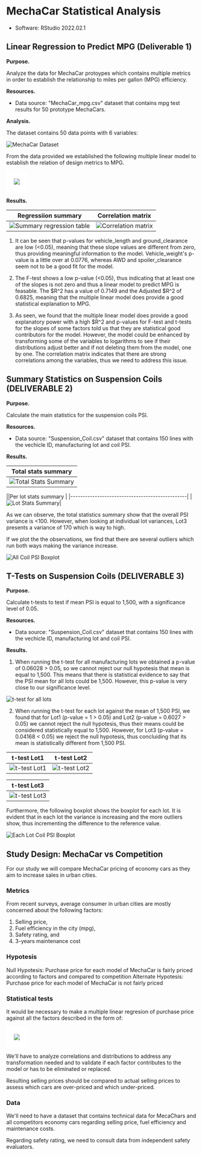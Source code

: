 # MechaCar Statistical Analysis

- Software: RStudio 2022.02.1

## Linear Regression to Predict MPG (Deliverable 1)

**Purpose.**

Analyze the data for MechaCar protoypes which contains multiple metrics in order to establish the relationship to miles per gallon (MPG) efficiency.

**Resources.**  
- Data source: "MechaCar_mpg.csv" dataset that contains mpg test results for 50 prototype MechaCars.

**Analysis.**

The dataset contains 50 data points with 6 variables:

![MechaCar Dataset](/Resources/mechacarDB.png)

From the data provided we established the following multiple linear model to establish the relation of design metrics to MPG.

<img src="https://render.githubusercontent.com/render/math?math=MPG = \a_0 vehicle_lenght \+ \a_1 vehicle\_weight \+ \a_2 spoiler\_angle \+ \a_3 ground\_clearance \+ \a_4 AWD \+ \beta" style="background-color:white;padding:20px;">

**Results.**

|Regressiion summary                                    |Correlation matrix                                |
|-------------------------------------------------------|--------------------------------------------------|
|![Summary regression table](/Resources/regression1.png)|![Correlation matrix](/Resources/correlation1.png)|

1. It can be seen that p-values for vehicle_length and ground_clearance are low (<0.05), meaning that these slope values are different from zero, thus providing meaningful information to the model.  Vehicle_weight's p-value is a little over at 0.0776, whereas AWD and spoiler_clearance seem not to be a good fit for the model.

2. The F-test shows a low p-value (<0.05), thus indicating that at least one of the slopes is not zero and thus a linear model to predict MPG is feasable. The $R^2 has a value of 0.7149 and the Adjusted $R^2 of 0.6825, meaning that the multiple linear model does provide a good statistical explanation to MPG.  

3. As seen, we found that the multiple linear model does provide a good explanatory power with a high $R^2 and p-values for F-test and t-tests for the slopes of some factors told us that they are statistical good contributors for the model.  However, the model could be enhanced by transforming some of the variables to logarithms to see if their distributions adjust better and if not deleting them from the model, one by one.  The correlation matrix indicates that there are strong correlations among the variables, thus we need to address this issue.


## Summary Statistics on Suspension Coils (DELIVERABLE 2)

**Purpose.**

Calculate the main statistics for the suspension coils PSI.

**Resources.**  
- Data source: "Suspension_Coil.csv" dataset that contains 150 lines with the vechicle ID, manufacturing lot and coil PSI.

**Results.**

|Total stats summary                                 |
|----------------------------------------------------|
|![Total Stats Summary](/Resources/total_summary.png)|

||Per lot stats summary                          |
|------------------------------------------------|
|![Lot Stats Summary](/Resources/lot_summary.png)|

As we can observe, the total statistics summary show that the overall PSI variance is <100. However, when looking at individual lot variances, Lot3 presents a variance of 170 which is way to high.

If we plot the the observations, we find that there are several outliers which run both ways making the variance increase.

![All Coil PSI Boxplot](/Resources/boxplot1.png)


## T-Tests on Suspension Coils (DELIVERABLE 3)

**Purpose.**

Calculate t-tests to test if mean PSI is equal to 1,500, with a significance level of 0.05.

**Resources.**  
- Data source: "Suspension_Coil.csv" dataset that contains 150 lines with the vechicle ID, manufacturing lot and coil PSI.

**Results.**

1. When running the t-test for all manufacturing lots we obtained a p-value of 0.06028 > 0.05, so we cannot reject our null hypotesis that mean is equal to 1,500. This means that there is statistical evidence to say that the PSI mean for all lots could be 1,500.  However, this p-value is very close to our significance level.

![t-test for all lots](/Resources/t-test_all.png)

2. When running the t-test for each lot against the mean of 1,500 PSI, we found that for Lot1 (p-value = 1 > 0.05) and Lot2 (p-value = 0.6027 > 0.05) we cannot reject the null hypotesis, thus their means could be considered statistically equal to 1,500.  However, for Lot3 (p-value = 0.04168 < 0.05) we reject the null hypotesis, thus concluiding that its mean is statistically different from 1,500 PSI.

|t-test Lot1                               |t-test Lot2                               |
|------------------------------------------|------------------------------------------|
|![t-test Lot1](/Resources/t-test_lot1.png)|![t-test Lot2](/Resources/t-test_lot2.png)|

|t-test Lot3                               |
|------------------------------------------|
|![t-test Lot3](/Resources/t-test_lot3.png)|

Furthermore, the following boxplot shows the boxplot for each lot.  It is evident that in each lot the variance is increasing and the more outliers show, thus incrementing the difference to the reference value.

![Each Lot Coil PSI Boxplot](/Resources/boxplot.png)


## Study Design: MechaCar vs Competition

For our study we will compare MechaCar pricing of economy cars as they aim to increase sales in urban cities.   

### Metrics

From recent surveys, average consumer in urban cities are mostly concerned about the following factors:
1. Selling price,
2. Fuel efficiency in the city (mpg),
3. Safety rating, and
4. 3-years maintenance cost

### Hypotesis

Null Hypotesis:  Purchase price for each model of MechaCar is fairly priced according to factors and compared to competition
Alternate Hypotesis:  Purchase price for each model of MechaCar is not fairly priced

### Statistical tests

It would be necessary to make a multiple linear regresion of purchase price against all the factors described in the form of:

<img src="https://render.githubusercontent.com/render/math?math=Selling Price = \a_0 MPG \+ \a_1 SafetyRating \+ \a_2 MaintenanceCost \+ \beta" style="background-color:white;padding:20px;">

We'll have to analyze correlations and distributions to address any transformation needed and to validate if each factor contributes to the model or has to be eliminated or replaced.

Resulting selling prices should be compared to actual selling prices to assess which cars are over-priced and which under-priced.

### Data

We'll need to have a dataset that contains technical data for MecaChars and all competitors economy cars regarding selling price, fuel efficiency and maintenance costs.

Regarding safety rating, we need to consult data from independent safety evaluators.
